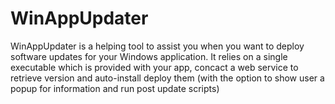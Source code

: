 # WinAppUpdater
WinAppUpdater is a helping tool to assist you when you want to deploy software updates for your Windows application.
It relies on a single executable which is provided with your app, concact a web service to retrieve version and auto-install deploy them 
(with the option to show user a popup for information and run post update scripts)
